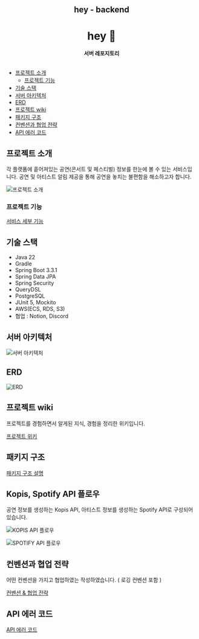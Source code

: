 <div align="center">
  <br>
  <h2> hey - backend </h2>
  <h1> hey 👋 </h1>
  <strong>서버 레포지토리</strong>
</div>
<br>

- [프로젝트 소개](#프로젝트-소개)
    * [프로젝트 기능](#프로젝트-기능)
- [기술 스택](#기술-스택)
- [서버 아키텍처](#서버-아키텍처)
- [ERD](#erd)
- [프로젝트 wiki](#프로젝트-wiki)
- [패키지 구조](#패키지-구조)
- [컨벤션과 협업 전략](#컨벤션과-협업-전략)
- [API 에러 코드](#api-에러-코드)


## 프로젝트 소개

각 플랫폼에 흩어져있는 공연(콘서트 및 페스티벌) 정보를 한눈에 볼 수 있는 서비스입니다. 공연 및 아티스트 알림 제공을 통해 공연을 놓치는 불편함을 해소하고자 합니다.


![프로젝트 소개](https://github.com/PJ-hey/hey-backend/assets/136677284/7193da23-5439-41ff-a7a2-0c178712c061)

### 프로젝트 기능

[서비스 세부 기능](/docs/service_detail.md)

## 기술 스택

- Java 22
- Gradle
- Spring Boot 3.3.1
- Spring Data JPA
- Spring Security
- QueryDSL
- PostgreSQL
- JUnit 5, Mockito
- AWS(ECS, RDS, S3)
- 협업 : Notion, Discord

## 서버 아키텍처

![서버 아키텍처](https://github.com/user-attachments/assets/dcb85251-1d65-46b1-a479-48cc071c1508)

## ERD

![ERD](https://github.com/user-attachments/assets/72b49d84-54a5-4f16-895c-ef0bf2a341c1)

## 프로젝트 wiki

프로젝트를 경험하면서 알게된 지식, 경험을 정리한 위키입니다.

[프로젝트 위키](/docs/dev_wiki.md)

## 패키지 구조

[패키지 구조 설명](/docs/package_structure.md)

## Kopis, Spotify API 플로우

공연 정보를 생성하는 Kopis API, 아티스트 정보를 생성하는 Spotify API로 구성되어 있습니다.

![KOPIS API 플로우](https://github.com/user-attachments/assets/c0cf2a1c-39ad-466a-8aa1-6a86a67d3690)

![SPOTIFY API 플로우](https://github.com/user-attachments/assets/c86c2863-1020-46a5-b12a-88a8a694dda0)

## 컨벤션과 협업 전략

어떤 컨벤션을 가지고 협업하였는 작성하였습니다. ( 로깅 컨벤션 포함 )

[컨벤션 & 협업 전략](docs/convention.md)

## API 에러 코드

[API 에러 코드](https://seeeeeeong.github.io/seong-blog/)

